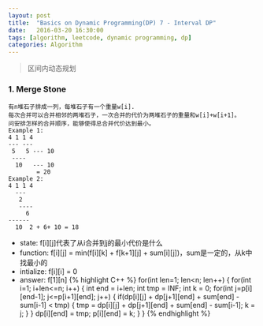 ```yaml
---
layout: post
title:  "Basics on Dynamic Programming(DP) 7 - Interval DP"
date:   2016-03-20 16:30:00
tags: [algorithm, leetcode, dynamic programming, dp]
categories: Algorithm
---
```


> 区间内动态规划

### 1. Merge Stone
```
有n堆石子排成一列，每堆石子有一个重量w[i].
每次合并可以合并相邻的两堆石子，一次合并的代价为两堆石子的重量和w[i]+w[i+1]。
问安排怎样的合并顺序，能够使得总合并代价达到最小。
Example 1:
4 1 1 4
--- ---
 5   5 --- 10
 ----
  10   --- 10
        = 20
Example 2:
4 1 1 4
  ---
   2 
   ----
     6
------
  10  2 + 6+ 10 = 18
```

* state: f[i][j]代表了从i合并到j的最小代价是什么
* function: f[i][j] = min(f[i][k] + f[k+1][j] + sum[i][j])，sum是一定的，从k中找最小的
* intialize: f[i][i] = 0
* answer: f[1][n]
{% highlight C++ %}
for(int len=1; len<n; len++) {
    for(int i=1; i+len<=n; i++) {
        int end = i+len;
        int tmp = INF;
        int k = 0;
        for(int j=p[i][end-1]; j<=p[i+1][end]; j++) {
            if(dp[i][j] + dp[j+1][end] + sum[end] - sum[i-1] < tmp) {
                tmp = dp[i][j] + dp[j+1][end] + sum[end] - sum[i-1];
                k = j;
            }
        }
        dp[i][end] = tmp;
        p[i][end] = k;
    }
}
{% endhighlight %}
